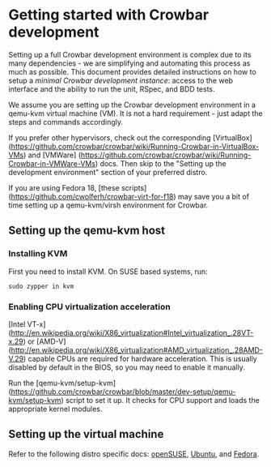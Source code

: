 # Getting started with Crowbar development

Setting up a full Crowbar development environment is complex due to its many
dependencies - we are simplifying and automating this process as much as
possible. This document provides detailed instructions on how to setup a
_minimal Crowbar development instance_: access to the web interface and the
ability to run the unit, RSpec, and BDD tests.

We assume you are setting up the Crowbar development environment in a qemu-kvm
virtual machine (VM). It is not a hard requirement - just adapt the steps and
commands accordingly.

If you prefer other hypervisors, check out the corresponding [VirtualBox]
(https://github.com/crowbar/crowbar/wiki/Running-Crowbar-in-VirtualBox-VMs) and
[VMWare]
(https://github.com/crowbar/crowbar/wiki/Running-Crowbar-in-VMWare-VMs) docs.
Then skip to the "Setting up the development environment" section of your
preferred distro.

If you are using Fedora 18, [these scripts]
(https://github.com/cwolferh/crowbar-virt-for-f18) may save you a bit of time
setting up a qemu-kvm/virsh environment for Crowbar.

## Setting up the qemu-kvm host

### Installing KVM

First you need to install KVM. On SUSE based systems, run:

    sudo zypper in kvm

### Enabling CPU virtualization acceleration

[Intel VT-x]
(http://en.wikipedia.org/wiki/X86_virtualization#Intel_virtualization_.28VT-x.29)
or [AMD-V]
(http://en.wikipedia.org/wiki/X86_virtualization#AMD_virtualization_.28AMD-V.29)
capable CPUs are required for hardware acceleration. This is usually disabled
by default in the BIOS, so you may need to enable it manually.

Run the [qemu-kvm/setup-kvm]
(https://github.com/crowbar/crowbar/blob/master/dev-setup/qemu-kvm/setup-kvm)
script to set it up. It checks for CPU support and loads the appropriate kernel
modules.

## Setting up the virtual machine

Refer to the following distro specific docs: [openSUSE](dev-vm-openSUSE.md),
[Ubuntu](dev-vm-Ubuntu.md), and [Fedora](dev-vm-Fedora.md).
